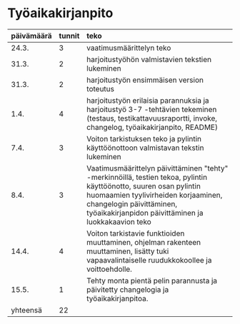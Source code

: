 # Työaikakirjanpito

| päivämäärä | tunnit | teko |
|:-----------|:-------|:-----|
| 24.3.      | 3      | vaatimusmäärittelyn teko |
| 31.3.      | 2      | harjoitustyöhön valmistavien tekstien lukeminen |
| 31.3.      | 2      | harjoitustyön ensimmäisen version toteutus |
| 1.4.       | 4      | harjoitustyön erilaisia parannuksia ja harjoitustyö 3-7 -tehtävien tekeminen (testaus, testikattavuusraportti, invoke, changelog, työaikakirjanpito, README) |
| 7.4.       | 3      | Voiton tarkistuksen teko ja pylintin käyttöönottoon valmistavan tekstin lukeminen |
| 8.4.       | 3      | Vaatimusmäärittelyn päivittäminen "tehty" -merkinnöillä, testien tekoa, pylintin käyttöönotto, suuren osan pylintin huomaamien tyylivirheiden korjaaminen, changelogin päivittäminen, työaikakirjanpidon päivittäminen ja luokkakaavion teko |
| 14.4.      | 4      | Voiton tarkistavie funktioiden muuttaminen, ohjelman rakenteen muuttaminen, lisätty tuki vapaavalintaiselle ruudukkokoollee ja voittoehdolle. |
| 15.5.      | 1      | Tehty monta pientä pelin parannusta ja päivitetty changelogia ja työaikakirjanpitoa. |
| yhteensä   | 22     ||
